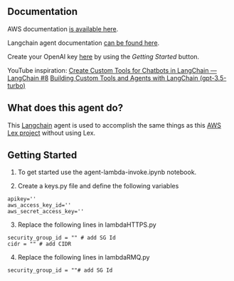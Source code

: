 <!-- DOCUMENTATION -->
## Documentation

AWS documentation [is available here](https://boto3.amazonaws.com/v1/documentation/api/latest/reference/services/ec2.html).

Langchain agent documentation [can be found here](https://python.langchain.com/docs/modules/agents/tools.html).

Create your OpenAI key [here](https://openai.com/) by using the *Getting Started* button.

YouTube inspiration:
[Create Custom Tools for Chatbots in LangChain — LangChain #8](https://www.youtube.com/watch?v=q-HNphrWsDE&list=PLRmfjgxkmfP0q6vBXZUFTzMX7RbKjDzAg&index=2&t=975s&pp=gAQBiAQB)
[Building Custom Tools and Agents with LangChain (gpt-3.5-turbo)](https://www.youtube.com/watch?v=biS8G8x8DdA&list=PLRmfjgxkmfP0q6vBXZUFTzMX7RbKjDzAg&index=3&pp=gAQBiAQB)


<!-- WHAT IS DOES -->
## What does this agent do?

This [Langchain](https://docs.langchain.com/docs/) agent is used to accomplish the same things as this [AWS Lex project](https://github.com/darcyhphillips/lex-ops-fw-tasks) without using Lex. 


<!-- GETTING STARTED -->
## Getting Started

1. To get started use the agent-lambda-invoke.ipynb notebook.

2. Create a keys.py file and define the following variables
```
apikey=''
aws_access_key_id=''
aws_secret_access_key=''
``` 

3. Replace the following lines in lambdaHTTPS.py
```
security_group_id = "" # add SG Id
cidr = "" # add CIDR
```

4. Replace the following lines in lambdaRMQ.py
```
security_group_id = ""# add SG Id
```
